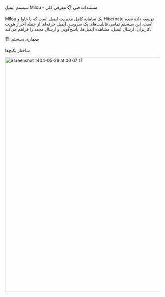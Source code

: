 سیستم ایمیل Milou - مستندات فنی
📋 معرفی کلی

Milou یک سامانه کامل مدیریت ایمیل است که با جاوا و Hibernate توسعه داده شده است. این سیستم تمامی قابلیت‌های یک سرویس ایمیل حرفه‌ای از جمله احراز هویت کاربران، ارسال ایمیل، مشاهده ایمیل‌ها، پاسخ‌گویی و ارسال مجدد را فراهم می‌کند.

🏗️ معماری سیستم

ساختار پکیج‌ها

<img width="980" height="765" alt="Screenshot 1404-05-29 at 00 07 17" src="https://github.com/user-attachments/assets/938f6ab9-2ecf-4fd0-a8ee-54478bcf2d87" />


